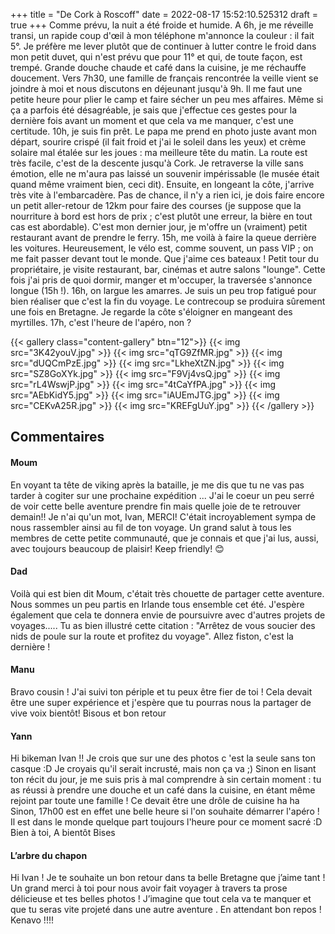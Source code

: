 +++
title = "De Cork à Roscoff"
date = 2022-08-17 15:52:10.525312
draft = true
+++
Comme prévu, la nuit a été froide et humide. A 6h, je me réveille transi, un rapide coup d'œil à mon téléphone m'annonce la couleur : il fait 5°. Je préfère me lever plutôt que de continuer à lutter contre le froid dans mon petit duvet, qui n'est prévu que pour 11° et qui, de toute façon, est trempé. Grande douche chaude et café dans la cuisine, je me réchauffe doucement. Vers 7h30, une famille de français rencontrée la veille vient se joindre à moi et nous discutons en déjeunant jusqu'à 9h. Il me faut une petite heure pour plier le camp et faire sécher un peu mes affaires. Même si ça a parfois été désagréable, je sais que j'effectue ces gestes pour la dernière fois avant un moment et que cela va me manquer, c'est une certitude. 10h, je suis fin prêt. Le papa me prend en photo juste avant mon départ, sourire crispé (il fait froid et j'ai le soleil dans les yeux) et crème solaire mal étalée sur les joues : ma meilleure tête du matin. La route est très facile, c'est de la descente jusqu'à Cork. Je retraverse la ville sans émotion, elle ne m'aura pas laissé un souvenir impérissable (le musée était quand même vraiment bien, ceci dit). Ensuite, en longeant la côte, j'arrive très vite à l'embarcadère. Pas de chance, il n'y a rien ici, je dois faire encore un petit aller-retour de 12km pour faire des courses (je suppose que la nourriture à bord est hors de prix ; c'est plutôt une erreur, la bière en tout cas est abordable). C'est mon dernier jour, je m'offre un (vraiment) petit restaurant avant de prendre le ferry. 15h, me voilà à faire la queue derrière les voitures. Heureusement, le vélo est, comme souvent, un pass VIP ; on me fait passer devant tout le monde. Que j'aime ces bateaux ! Petit tour du propriétaire, je visite restaurant, bar, cinémas et autre salons "lounge". Cette fois j'ai pris de quoi dormir, manger et m'occuper, la traversée s'annonce longue (15h !). 16h, on largue les amarres. Je suis un peu trop fatigué pour bien réaliser que c'est la fin du voyage. Le contrecoup se produira sûrement une fois en Bretagne. Je regarde la côte s'éloigner en mangeant des myrtilles. 17h, c'est l'heure de l'apéro, non ? 

{{< gallery class="content-gallery" btn="12">}}
{{< img src="3K42youV.jpg" >}}
{{< img src="qTG9ZfMR.jpg" >}}
{{< img src="dUQCmPzE.jpg" >}}
{{< img src="LkheXtZN.jpg" >}}
{{< img src="SZ8GoXYk.jpg" >}}
{{< img src="F9Vj4vsQ.jpg" >}}
{{< img src="rL4WswjP.jpg" >}}
{{< img src="4tCaYfPA.jpg" >}}
{{< img src="AEbKidY5.jpg" >}}
{{< img src="iAUEmJTG.jpg" >}}
{{< img src="CEKvA25R.jpg" >}}
{{< img src="KREFgUuY.jpg" >}}
{{< /gallery >}}

## Commentaires
#### Moum
En voyant ta tête de viking après la bataille,    je  me dis que tu ne vas pas tarder à  cogiter sur une prochaine expédition ... J'ai le coeur un peu serré de voir cette belle aventure prendre fin mais quelle joie de te retrouver demain!! Je n'ai qu'un mot, Ivan, MERCI! C'était incroyablement sympa de nous rassembler ainsi au fil de ton voyage. Un grand salut à tous les membres de cette petite communauté, que je connais et que j'ai lus, aussi, avec toujours beaucoup de plaisir! Keep friendly! 😊
#### Dad
Voilà qui est bien dit Moum, c'était très chouette de partager cette aventure. Nous sommes un peu partis en Irlande tous ensemble cet été.
J'espère également que cela te donnera envie de poursuivre avec d'autres projets de voyages.....
Tu as bien illustré cette citation :
 "Arrêtez de vous soucier des nids de poule sur la route et profitez du voyage".
Allez fiston, c'est la dernière !
#### Manu
Bravo cousin !
J'ai suivi ton périple et tu peux être fier de toi ! Cela devait être une super expérience et j'espère que tu pourras nous la partager de vive voix bientôt!
Bisous et bon retour
#### Yann
Hi bikeman Ivan !!
Je crois que sur une des photos c 'est la seule sans ton casque :D 
Je croyais qu'il serait incrusté, mais non ça va ;)
Sinon en lisant ton récit du jour, je me suis pris à mal comprendre à sin certain moment : tu as réussi à prendre une douche et un café dans la cuisine, en étant même rejoint par toute une famille ! Ce devait être une drôle de cuisine ha ha
Sinon, 17h00 est en effet une belle heure si l'on souhaite démarrer l'apéro ! Il est dans le monde quelque part toujours l'heure pour ce moment sacré :D 
Bien à toi,
A bientôt
Bises
#### L’arbre du chapon
Hi Ivan ! Je te souhaite un bon retour dans ta belle Bretagne que j’aime tant ! 
Un grand merci à toi pour nous avoir fait voyager à travers ta prose délicieuse et tes belles photos ! 
J’imagine que tout cela va te manquer et que tu seras vite projeté dans une autre aventure . 
En attendant bon repos !
Kenavo !!!!

